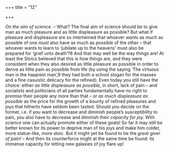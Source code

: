 +++
title = "12"

+++

*On the aim of science.* – What? The final aim of science should be to give man as much pleasure and as little displeasure as possible? But what if pleasure and displeasure are so intertwined that whoever *wants* as much as possible of one *must* also have as much as possible of the other – that whoever wants to learn to ‘jubilate up to the heavens’ must also be prepared for ‘grief unto death’?8 And that may well be the way things are\! At least the Stoics believed that this is how things are, and they were consistent when they also desired as little pleasure as possible in order to derive as little pain as possible from life \(by using the saying ‘The virtuous man is the happiest man’,9 they had both a school slogan for the masses and a fine casuistic delicacy for the refined\). Even today you still have the choice: either *as little displeasure as possible,* in short, lack of pain – and socialists and politicians of all parties fundamentally have no right to promise their people any more than that – or *as much displeasure as possible* as the price for the growth of a bounty of refined pleasures and joys that hitherto have seldom been tasted. Should you decide on the former, i.e. if you want to decrease and diminish people’s susceptibility to pain, you also have to decrease and diminish their *capacity for joy.* With *science* one can actually promote either of these goals\! So far it may still be better known for its power to deprive man of his joys and make him colder, more statue-like, more stoic. But it might yet be found to be the *great giver of pain\!* – And then its counterforce might at the same time be found: its immense capacity for letting new galaxies of joy flare up\!



